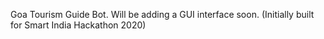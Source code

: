 Goa Tourism Guide Bot.
Will be adding a GUI interface soon.
(Initially built for Smart India Hackathon 2020)
